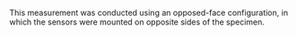 This measurement was conducted using an opposed-face configuration, in which the sensors were mounted on opposite sides of the specimen.
